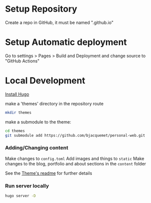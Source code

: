 # Setup Repository
Create a repo in GitHub, it must be named "<your github username>.github.io"

# Setup Automatic deployment
Go to settings > Pages > Build and Deployment
and change source to "GitHub Actions"
 
# Local Development
[Install Hugo](https://gohugo.io/installation/)

make a 'themes' directory in the repository route
```bash
mkdir themes
```
make a submodule to the theme:
```bash
cd themes
git submodule add https://github.com/bjacquemet/personal-web.git
```

### Adding/Changing content
Make changes to `config.toml`
Add images and things to `static`
Make changes to the blog, portfolio and about sections in the `content` folder

See the [Theme's readme](https://github.com/bjacquemet/personal-web.git) for further details

### Run server locally
```bash
hugo server -D
```